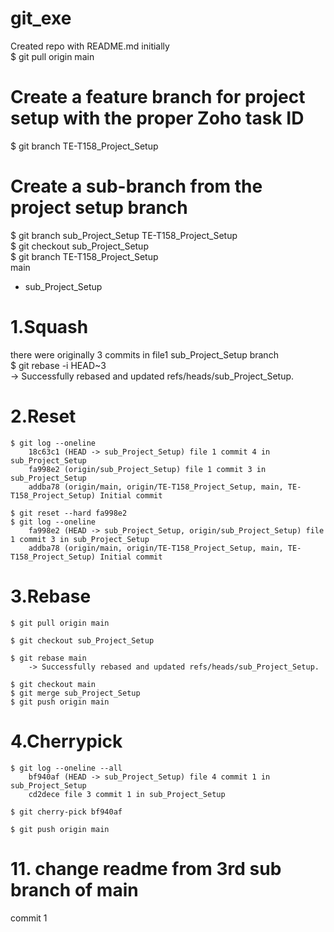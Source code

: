 # git_exe
Created repo with README.md initially \
$ git pull origin main

# Create a feature branch for project setup with the proper Zoho task ID
$ git branch TE-T158_Project_Setup

# Create a sub-branch from the project setup branch
$ git branch sub_Project_Setup TE-T158_Project_Setup \
$ git checkout sub_Project_Setup \
$ git branch
    TE-T158_Project_Setup \
    main
  * sub_Project_Setup

# 1.Squash
there were originally 3 commits in file1 sub_Project_Setup branch \
$ git rebase -i HEAD~3 \
    -> Successfully rebased and updated refs/heads/sub_Project_Setup.

# 2.Reset
    $ git log --oneline 
        18c63c1 (HEAD -> sub_Project_Setup) file 1 commit 4 in sub_Project_Setup 
        fa998e2 (origin/sub_Project_Setup) file 1 commit 3 in sub_Project_Setup 
        addba78 (origin/main, origin/TE-T158_Project_Setup, main, TE-T158_Project_Setup) Initial commit 

    $ git reset --hard fa998e2 
    $ git log --oneline 
        fa998e2 (HEAD -> sub_Project_Setup, origin/sub_Project_Setup) file 1 commit 3 in sub_Project_Setup
        addba78 (origin/main, origin/TE-T158_Project_Setup, main, TE-T158_Project_Setup) Initial commit

# 3.Rebase
    $ git pull origin main

    $ git checkout sub_Project_Setup

    $ git rebase main 
        -> Successfully rebased and updated refs/heads/sub_Project_Setup.

    $ git checkout main
    $ git merge sub_Project_Setup
    $ git push origin main

# 4.Cherrypick
    $ git log --oneline --all
        bf940af (HEAD -> sub_Project_Setup) file 4 commit 1 in sub_Project_Setup
        cd2dece file 3 commit 1 in sub_Project_Setup

    $ git cherry-pick bf940af

    $ git push origin main

# 11. change readme from 3rd sub branch of main

commit 1


    
